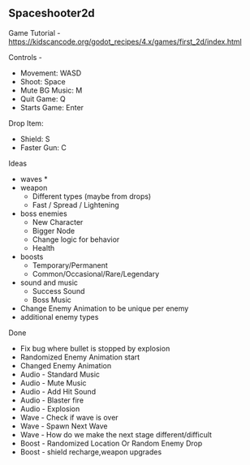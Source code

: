 ## Spaceshooter2d
Game Tutorial - https://kidscancode.org/godot_recipes/4.x/games/first_2d/index.html

Controls - 
* Movement: WASD
* Shoot: Space
* Mute BG Music: M
* Quit Game: Q
* Starts Game: Enter

Drop Item:
* Shield: S
* Faster Gun: C





Ideas
* waves
  *
* weapon
  * Different types (maybe from drops)
  * Fast / Spread / Lightening
* boss enemies
  * New Character
  * Bigger Node
  * Change logic for behavior
  * Health
* boosts
  * Temporary/Permanent
  * Common/Occasional/Rare/Legendary
* sound and music
  * Success Sound
  * Boss Music
* Change Enemy Animation to be unique per enemy
* additional enemy types


Done
* Fix bug where bullet is stopped by explosion
* Randomized Enemy Animation start
* Changed Enemy Animation
* Audio - Standard Music
* Audio - Mute Music
* Audio - Add Hit Sound
* Audio - Blaster fire
* Audio - Explosion
* Wave - Check if wave is over
* Wave - Spawn Next Wave
* Wave - How do we make the next stage different/difficult
* Boost - Randomized Location Or Random Enemy Drop
* Boost - shield recharge,weapon upgrades
